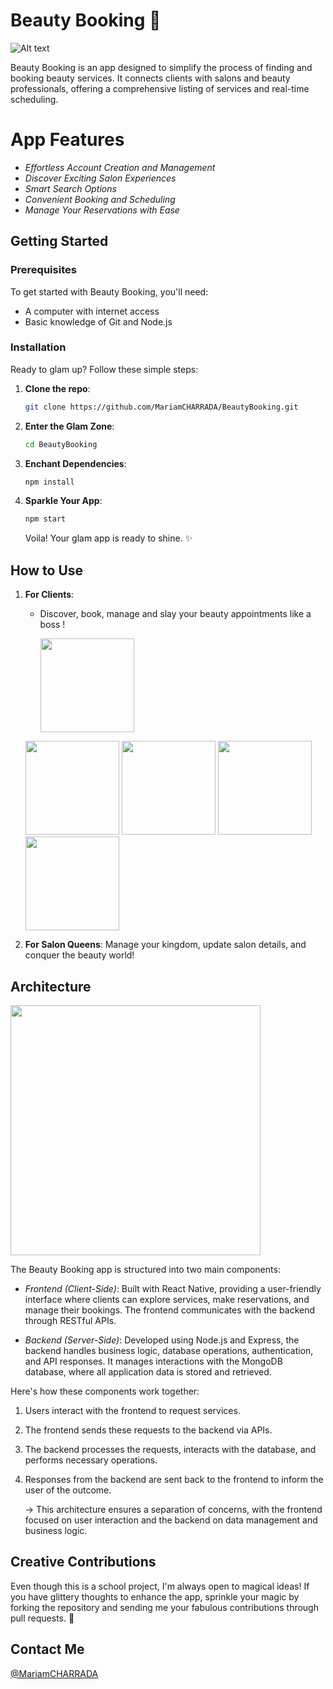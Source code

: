 # Beauty Booking 💄

![Alt text](https://github.com/MariamCHARRADA/BeautyBooking/blob/main/Screenshots/CoverPhoto.jpeg?raw=true)

Beauty Booking is an app designed to simplify the process of finding and booking beauty services. It connects clients with salons and beauty professionals, offering a comprehensive listing of services and real-time scheduling.

# App Features

- _Effortless Account Creation and Management_
- _Discover Exciting Salon Experiences_
- _Smart Search Options_
- _Convenient Booking and Scheduling_
- _Manage Your Reservations with Ease_

## Getting Started

### Prerequisites

To get started with Beauty Booking, you'll need:

- A computer with internet access
- Basic knowledge of Git and Node.js

### Installation

Ready to glam up? Follow these simple steps:

1. **Clone the repo**:
   ```bash
   git clone https://github.com/MariamCHARRADA/BeautyBooking.git
   ```
2. **Enter the Glam Zone**:
   ```bash
   cd BeautyBooking
   ```
3. **Enchant Dependencies**:
   ```bash
   npm install
   ```
4. **Sparkle Your App**:
   ```bash
   npm start
   ```
   Voila! Your glam app is ready to shine. ✨

## How to Use

1. **For Clients**:

   - Discover, book, manage and slay your beauty appointments like a boss !
      <p >
     <img src="https://github.com/MariamCHARRADA/BeautyBooking/blob/main/Screenshots/home%20screen.jpeg?raw=true" width="150" />
   <img src="https://github.com/MariamCHARRADA/BeautyBooking/blob/main/Screenshots/time%20slots.jpeg?raw=true" width="150" /> 
     <img src="https://github.com/MariamCHARRADA/BeautyBooking/blob/main/Screenshots/services%20slots.jpeg?raw=true" width="150" /> 
      <img src="https://github.com/MariamCHARRADA/BeautyBooking/blob/main/Screenshots/my%20reservations.jpeg?raw=true" width="150" />
      <img src="https://github.com/MariamCHARRADA/BeautyBooking/blob/main/Screenshots/cancel%20reservation.jpeg?raw=true" width="150">

   </p>

2. **For Salon Queens**: Manage your kingdom, update salon details, and conquer the beauty world!

## Architecture

<img src="https://github.com/MariamCHARRADA/BeautyBooking/blob/main/Architecture%20Diagram.png?raw=true" width="400">

The Beauty Booking app is structured into two main components:

- _Frontend (Client-Side)_: Built with React Native, providing a user-friendly interface where clients can explore services, make reservations, and manage their bookings. The frontend communicates with the backend through RESTful APIs.

- _Backend (Server-Side)_: Developed using Node.js and Express, the backend handles business logic, database operations, authentication, and API responses. It manages interactions with the MongoDB database, where all application data is stored and retrieved.

Here's how these components work together:

1. Users interact with the frontend to request services.
2. The frontend sends these requests to the backend via APIs.
3. The backend processes the requests, interacts with the database, and performs necessary operations.
4. Responses from the backend are sent back to the frontend to inform the user of the outcome.

   -> This architecture ensures a separation of concerns, with the frontend focused on user interaction and the backend on data management and business logic.

## Creative Contributions

Even though this is a school project, I'm always open to magical ideas! If you have glittery thoughts to enhance the app, sprinkle your magic by forking the repository and sending me your fabulous contributions through pull requests. 💖

## Contact Me

[@MariamCHARRADA](https://github.com/MariamCHARRADA)
